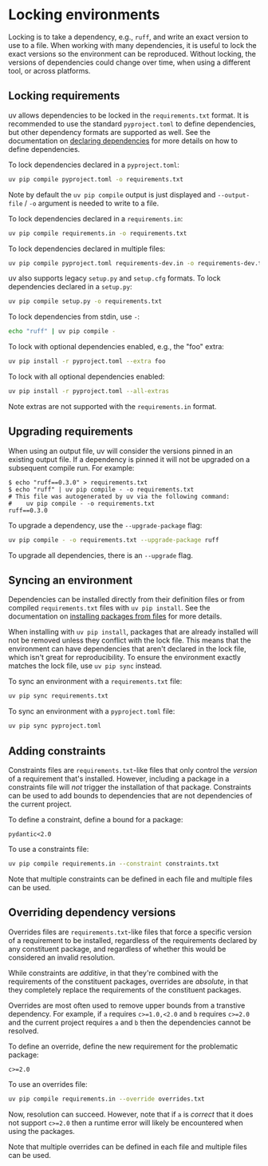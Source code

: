 # Locking environments

Locking is to take a dependency, e.g., `ruff`, and write an exact version to use to a file. When working with many dependencies, it is useful to lock the exact versions so the environment can be reproduced. Without locking, the versions of dependencies could change over time, when using a different tool, or across platforms.

## Locking requirements

uv allows dependencies to be locked in the `requirements.txt` format. It is recommended to use the standard `pyproject.toml` to define dependencies, but other dependency formats are supported as well. See the documentation on [declaring dependencies](dependencies.md) for more details on how to define dependencies.

To lock dependencies declared in a `pyproject.toml`:

```bash
uv pip compile pyproject.toml -o requirements.txt
```

Note by default the `uv pip compile` output is just displayed and `--output-file` / `-o` argument is needed to write to a file.

To lock dependencies declared in a `requirements.in`:

```bash
uv pip compile requirements.in -o requirements.txt
```

To lock dependencies declared in multiple files:

```bash
uv pip compile pyproject.toml requirements-dev.in -o requirements-dev.txt`
```

uv also supports legacy `setup.py` and `setup.cfg` formats. To lock dependencies declared in a `setup.py`:

```bash
uv pip compile setup.py -o requirements.txt
```

To lock dependencies from stdin, use `-`:

```bash
echo "ruff" | uv pip compile -
```

To lock with optional dependencies enabled, e.g., the "foo" extra:

```bash
uv pip install -r pyproject.toml --extra foo
```

To lock with all optional dependencies enabled:

```bash
uv pip install -r pyproject.toml --all-extras
```

Note extras are not supported with the `requirements.in` format.

## Upgrading requirements

When using an output file, uv will consider the versions pinned in an existing output file. If a dependency is pinned it will not be upgraded on a subsequent compile run. For example:

```console
$ echo "ruff==0.3.0" > requirements.txt
$ echo "ruff" | uv pip compile - -o requirements.txt
# This file was autogenerated by uv via the following command:
#    uv pip compile - -o requirements.txt
ruff==0.3.0
```

To upgrade a dependency, use the `--upgrade-package` flag:

```bash
uv pip compile - -o requirements.txt --upgrade-package ruff
```

To upgrade all dependencies, there is an `--upgrade` flag.

## Syncing an environment

Dependencies can be installed directly from their definition files or from compiled `requirements.txt` files with `uv pip install`. See the documentation on [installing packages from files](packages.md#installing-packages-from-files) for more details.

When installing with `uv pip install`, packages that are already installed will not be removed unless they conflict with the lock file. This means that the environment can have dependencies that aren't declared in the lock file, which isn't great for reproducibility. To ensure the environment exactly matches the lock file, use `uv pip sync` instead.

To sync an environment with a `requirements.txt` file:

```bash
uv pip sync requirements.txt
```

To sync an environment with a `pyproject.toml` file:

```bash
uv pip sync pyproject.toml
```

## Adding constraints

Constraints files are `requirements.txt`-like files that only control the _version_ of a requirement that's installed. However,
including a package in a constraints file will _not_ trigger the installation of that package. Constraints can be used to add bounds to dependencies that are not dependencies of the current project.

To define a constraint, define a bound for a package:

```text title="constraints.txt"
pydantic<2.0
```

To use a constraints file:

```bash
uv pip compile requirements.in --constraint constraints.txt
```

Note that multiple constraints can be defined in each file and multiple files can be used.

## Overriding dependency versions

Overrides files are `requirements.txt`-like files that force a specific version of a requirement to be installed, regardless of
the requirements declared by any constituent package, and regardless of whether this would be considered an invalid resolution.

While constraints are _additive_, in that they're combined with the requirements of the constituent packages, overrides are
_absolute_, in that they completely replace the requirements of the constituent packages.

Overrides are most often used to remove upper bounds from a transtive dependency. For example, if `a` requires `c>=1.0,<2.0` and `b` requires `c>=2.0` and the current project requires `a` and `b` then the dependencies cannot be resolved.

To define an override, define the new requirement for the problematic package:

```text title="overrides.txt"
c>=2.0
```

To use an overrides file:

```bash
uv pip compile requirements.in --override overrides.txt
```

Now, resolution can succeed. However, note that if `a` is _correct_ that it does not support `c>=2.0` then a runtime error will likely be encountered when using the packages.

Note that multiple overrides can be defined in each file and multiple files can be used.
